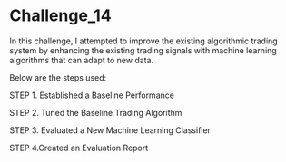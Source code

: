 # Challenge_14

In this challenge, I attempted to improve the existing algorithmic trading system by enhancing the existing trading signals with machine learning algorithms that can adapt to new data. 

Below are the steps used:

STEP 1. Established a Baseline Performance

STEP 2. Tuned the Baseline Trading Algorithm

STEP 3. Evaluated a New Machine Learning Classifier

STEP 4.Created an Evaluation Report

